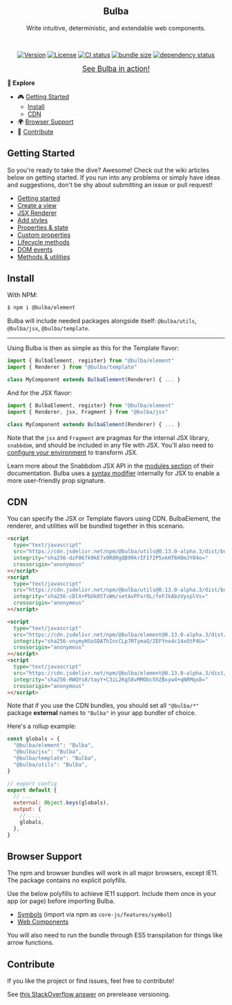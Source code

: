 <h2 align="center">Bulba</h2>
<p align="center">Write intuitive, deterministic, and extendable web components.</p>
<br>
<p align="center">
  <a href="https://www.npmjs.com/package/@bulba%2Felement"><img src="https://img.shields.io/npm/v/@bulba%2Felement.svg?sanitize=true&style=flat-square" alt="Version"></a>
  <a href="https://github.com/geotrev/bulba/blob/main/LICENSE"><img src="https://img.shields.io/npm/l/@bulba%2Felement.svg?sanitize=true&style=flat-square" alt="License"></a>
  <a href="https://github.com/geotrev/bulba/actions/workflows/test.yml?query=branch%3Amain"><img src="https://badgen.net/github/checks/geotrev/bulba/main?style=flat-square" alt="CI status" /></a>
  <a href="https://bundlephobia.com/package/@bulba%2Felement"><img src="https://badgen.net/bundlephobia/minzip/@bulba%2Felement?style=flat-square" alt="bundle size" /></a>
  <a href="https://www.libraries.io/npm/@bulba%2Felement"><img src="https://img.shields.io/librariesio/release/npm/@bulba%2Felement" alt="dependency status" /></a>
</p>

<p align="center"><a href="https://todo-bulba-jsx.netlify.app/"><big>See Bulba in action!</big></a></p>

**🧾 Explore**

- 🎮 [Getting Started](#getting-started)
  - [Install](#install)
  - [CDN](#cdn)
- 🌍 [Browser Support](#browser-support)
- 🤝 [Contribute](#contribute)

## Getting Started

So you're ready to take the dive? Awesome! Check out the wiki articles below on getting started. If you run into any problems or simply have ideas and suggestions, don't be shy about submitting an issue or pull request!

- [Getting started](https://github.com/geotrev/bulba/wiki/)
- [Create a view](https://github.com/geotrev/bulba/wiki/Views)
- [JSX Renderer](https://github.com/geotrev/bulba/wiki/JSX-Renderer)
- [Add styles](https://github.com/geotrev/bulba/wiki/Styles)
- [Properties & state](https://github.com/geotrev/bulba/wiki/Properties-&-state)
- [Custom properties](https://github.com/geotrev/bulba/wiki/Custom-properties)
- [Lifecycle methods](https://github.com/geotrev/bulba/wiki/Lifecycle-methods)
- [DOM events](https://github.com/geotrev/bulba/wiki/DOM-events)
- [Methods & utilities](https://github.com/geotrev/bulba/wiki/Methods-&-Utilities)

## Install

With NPM:

```sh
$ npm i @bulba/element
```

Bulba will include needed packages alongside itself: `@bulba/utils`, `@bulba/jsx`, `@bulba/template`.

---

Using Bulba is then as simple as this for the Template flavor:

```jsx
import { BulbaElement, register} from "@bulba/element"
import { Renderer } from "@bulba/template"

class MyComponent extends BulbaElement(Renderer) { ... }
```

And for the JSX flavor:

```jsx
import { BulbaElement, register} from "@bulba/element"
import { Renderer, jsx, Fragment } from "@bulba/jsx"

class MyComponent extends BulbaElement(Renderer) { ... }
```

Note that the `jsx` and `Fragment` are pragmas for the internal JSX library, `snabbdom`, and should be included in any file with JSX. You'll also need to [configure your environment](https://github.com/snabbdom/snabbdom#jsx) to transform JSX.

Learn more about the Snabbdom JSX API in the [modules section](https://github.com/snabbdom/snabbdom#modules-documentation) of their documentation. Bulba uses a [syntax modifier](https://github.com/geotrev/snabbdom-transform-jsx-props) internally for JSX to enable a more user-friendly prop signature.

## CDN

You can specify the JSX or Template flavors using CDN. BulbaElement, the renderer, and utilities will be bundled together in this scenario.

```html
<script
  type="text/javascript"
  src="https://cdn.jsdelivr.net/npm/@bulba/utils@0.13.0-alpha.3/dist/bulba-template.js"
  integrity="sha256-dzF067k9kE7x9R8RgQB99krIFIf2P5xkHT6HOmJY84o="
  crossorigin="anonymous"
></script>
<script
  type="text/javascript"
  src="https://cdn.jsdelivr.net/npm/@bulba/utils@0.13.0-alpha.3/dist/bulba-template.min.js"
  integrity="sha256-cDlX+PbUk05TvWm/setAxPFxrOL/feFJkAbzVysplVs="
  crossorigin="anonymous"
></script>
```

```html
<script
  type="text/javascript"
  src="https://cdn.jsdelivr.net/npm/@bulba/element@0.13.0-alpha.3/dist/bulba-jsx.js"
  integrity="sha256-vnymyHSoSQAThIncCLp7RTymaQ/ZEFYno4c14xOtP4U="
  crossorigin="anonymous"
></script>
<script
  type="text/javascript"
  src="https://cdn.jsdelivr.net/npm/@bulba/element@0.13.0-alpha.3/dist/bulba-jsx.min.js"
  integrity="sha256-RWQYs8/tayY+C3iL2KgS8vMMObc5hZBxyw4+qNRMqx8="
  crossorigin="anonymous"
></script>
```

Note that if you use the CDN bundles, you should set all `"@bulba/*"` package **external** names to `"Bulba"` in your app bundler of choice.

Here's a rollup example:

```js
const globals = {
  "@bulba/element": "Bulba",
  "@bulba/jsx": "Bulba",
  "@bulba/template": "Bulba",
  "@bulba/utils": "Bulba",
}

// export config
export default {
  // ...
  external: Object.keys(globals),
  output: {
    // ...,
    globals,
  },
}
```

## Browser Support

The npm and browser bundles will work in all major browsers, except IE11. The package contains no explicit polyfills.

Use the below polyfills to achieve IE11 support. Include them once in your app (or page) before importing Bulba.

- [Symbols](https://github.com/zloirock/core-js) (import via npm as `core-js/features/symbol`)
- [Web Components](https://github.com/webcomponents/polyfills/tree/master/packages/webcomponentsjs)

You will also need to run the bundle through ES5 transpilation for things like arrow functions.

## Contribute

If you like the project or find issues, feel free to contribute!

See [this StackOverflow answer](https://stackoverflow.com/a/63112599) on prerelease versioning.
